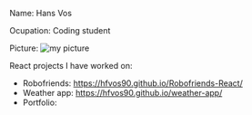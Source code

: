 Name: Hans Vos

Ocupation: Coding student

Picture: ![my picture](https://scontent-lga3-1.xx.fbcdn.net/v/t1.0-9/70170243_10214798120493457_9107795626560585728_n.jpg?_nc_cat=105&_nc_oc=AQn9sLKfSF0unRj-mQAbb80kPUn93x5peltwU_iqNj8WOMZF8tz3tt4xawijvtxudqg&_nc_ht=scontent-lga3-1.xx&oh=e7e2a9260b18e9e7701af2a6e2d30a2b&oe=5E04DCE8)

React projects I have worked on: 
* Robofriends: https://hfvos90.github.io/Robofriends-React/
* Weather app: https://hfvos90.github.io/weather-app/
* Portfolio: 